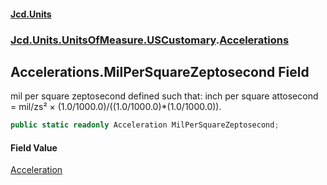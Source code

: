 #### [Jcd.Units](index.md 'index')
### [Jcd.Units.UnitsOfMeasure.USCustomary](Jcd.Units.UnitsOfMeasure.USCustomary.md 'Jcd.Units.UnitsOfMeasure.USCustomary').[Accelerations](Accelerations.md 'Jcd.Units.UnitsOfMeasure.USCustomary.Accelerations')

## Accelerations.MilPerSquareZeptosecond Field

mil per square zeptosecond defined such that: inch per square attosecond = mil/zs² × (1.0/1000.0)/((1.0/1000.0)*(1.0/1000.0)).

```csharp
public static readonly Acceleration MilPerSquareZeptosecond;
```

#### Field Value
[Acceleration](Acceleration.md 'Jcd.Units.UnitTypes.Acceleration')